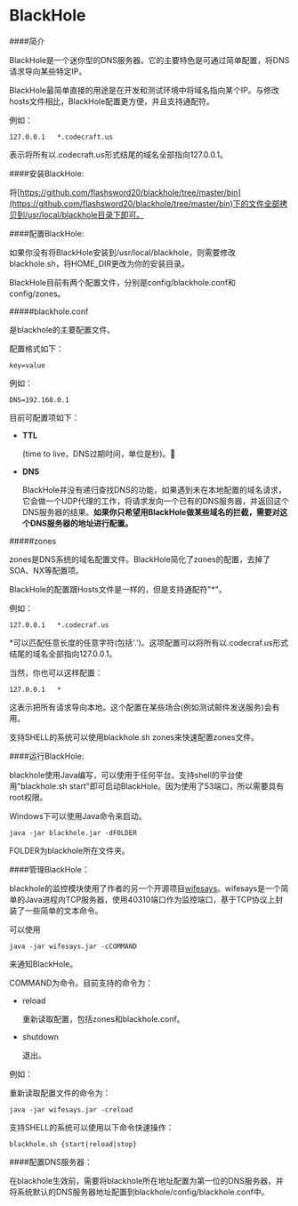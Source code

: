 BlackHole
=========

####简介

BlackHole是一个迷你型的DNS服务器。它的主要特色是可通过简单配置，将DNS请求导向某些特定IP。

BlackHole最简单直接的用途是在开发和测试环境中将域名指向某个IP。与修改hosts文件相比，BlackHole配置更方便，并且支持通配符。

例如：

	127.0.0.1	*.codecraft.us
	
表示将所有以.codecraft.us形式结尾的域名全部指向127.0.0.1。

####安装BlackHole:

将[https://github.com/flashsword20/blackhole/tree/master/bin](https://github.com/flashsword20/blackhole/tree/master/bin)下的文件全部拷贝到/usr/local/blackhole目录下即可。

####配置BlackHole:

如果你没有将BlackHole安装到/usr/local/blackhole，则需要修改blackhole.sh，将HOME_DIR更改为你的安装目录。

BlackHole目前有两个配置文件，分别是config/blackhole.conf和config/zones。

#####blackhole.conf

是blackhole的主要配置文件。

配置格式如下：

	key=value

例如：

	DNS=192.168.0.1
	
目前可配置项如下：

* **TTL**

	(time to live，DNS过期时间，单位是秒)。
* **DNS**
	
	BlackHole并没有递归查找DNS的功能，如果遇到未在本地配置的域名请求，它会做一个UDP代理的工作，将请求发向一个已有的DNS服务器，并返回这个DNS服务器的结果。**如果你只希望用BlackHole做某些域名的拦截，需要对这个DNS服务器的地址进行配置。**

#####zones

zones是DNS系统的域名配置文件。BlackHole简化了zones的配置，去掉了SOA、NX等配置项。

BlackHole的配置跟Hosts文件是一样的，但是支持通配符"*"。

例如：

	127.0.0.1	*.codecraf.us

*可以匹配任意长度的任意字符(包括'.')。这项配置可以将所有以.codecraf.us形式结尾的域名全部指向127.0.0.1。

当然，你也可以这样配置：

	127.0.0.1	*

这表示把所有请求导向本地。这个配置在某些场合(例如测试邮件发送服务)会有用。

支持SHELL的系统可以使用blackhole.sh zones来快速配置zones文件。

####运行BlackHole:

blackhole使用Java编写，可以使用于任何平台。支持shell的平台使用"blackhole.sh start"即可启动BlackHole。因为使用了53端口，所以需要具有root权限。

Windows下可以使用Java命令来启动。

	java -jar blackhole.jar -dFOLDER

FOLDER为blackhole所在文件夹。

####管理BlackHole：

blackhole的监控模块使用了作者的另一个开源项目[wifesays](https://github.com/flashsword20/wifesays)。wifesays是一个简单的Java进程内TCP服务器，使用40310端口作为监控端口，基于TCP协议上封装了一些简单的文本命令。

可以使用
	
	java -jar wifesays.jar -cCOMMAND

来通知BlackHole。

COMMAND为命令。目前支持的命令为：

* reload

	重新读取配置，包括zones和blackhole.conf。

* shutdown

	退出。
	
例如：

重新读取配置文件的命令为：

	java -jar wifesays.jar -creload
	
支持SHELL的系统可以使用以下命令快速操作：
	
	blackhole.sh {start|reload|stop}

####配置DNS服务器：

在blackhole生效前，需要将blackhole所在地址配置为第一位的DNS服务器，并将系统默认的DNS服务器地址配置到blackhole/config/blackhole.conf中。
